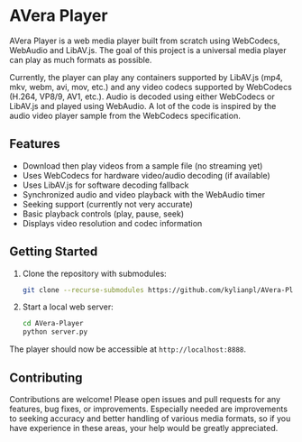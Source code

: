 # AVera Player
AVera Player is a web media player built from scratch using WebCodecs, WebAudio and LibAV.js.
The goal of this project is a universal media player can play as much formats as possible.

Currently, the player can play any containers supported by LibAV.js (mp4, mkv, webm, avi, mov, etc.) and any video codecs supported by WebCodecs (H.264, VP8/9, AV1, etc.). Audio is decoded using either WebCodecs or LibAV.js and played using WebAudio.
A lot of the code is inspired by the audio video player sample from the WebCodecs specification.

## Features
- Download then play videos from a sample file (no streaming yet)
- Uses WebCodecs for hardware video/audio decoding (if available)
- Uses LibAV.js for software decoding fallback
- Synchronized audio and video playback with the WebAudio timer
- Seeking support (currently not very accurate)
- Basic playback controls (play, pause, seek)
- Displays video resolution and codec information

## Getting Started
1. Clone the repository with submodules:
   ```bash
   git clone --recurse-submodules https://github.com/kylianpl/AVera-Player.git
   ```
2. Start a local web server:
   ```bash
   cd AVera-Player
   python server.py
   ```

The player should now be accessible at `http://localhost:8888`.

## Contributing
Contributions are welcome! Please open issues and pull requests for any features, bug fixes, or improvements.
Especially needed are improvements to seeking accuracy and better handling of various media formats, so if you have experience in these areas, your help would be greatly appreciated.
